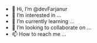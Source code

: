 - 👋 Hi, I’m @devFarjanur
- 👀 I’m interested in ...
- 🌱 I’m currently learning ...
- 💞️ I’m looking to collaborate on ...
- 📫 How to reach me ...

<!---
devFarjanur/devFarjanur is a ✨ special ✨ repository because its `README.md` (this file) appears on your GitHub profile.
You can click the Preview link to take a look at your changes.
--->
